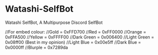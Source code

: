 # Watashi-SelfBot
Watashi SelfBot, A Multipurpose Discord SelfBot

  //For embed colour:
  //Gold = 0xFFD700
  //Red = 0xFF0000
  //Orange = 0xFFA500
  //Yellow = 0xFFFF00
  //Dark Green = 0x006400
  //Light Green = 0x08ff00 (Best in my opinion)
  //Light Blue = 0x00e5ff
  //Dark Blue = 0x0000ff
  //Blurple = 0x7289da

